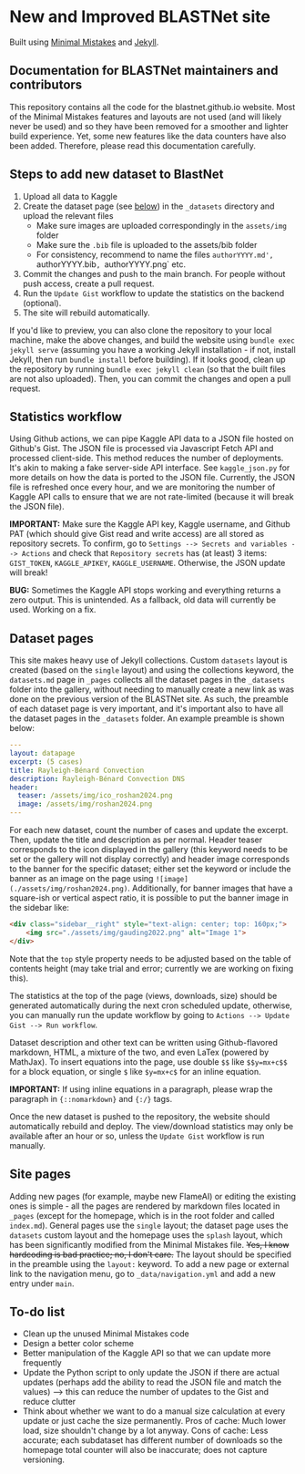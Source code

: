 # New and Improved BLASTNet site

Built using [Minimal Mistakes](https://github.com/mmistakes/minimal-mistakes) and [Jekyll](https://jekyllrb.com). 

## Documentation for BLASTNet maintainers and contributors

This repository contains all the code for the blastnet.github.io website. Most of the Minimal Mistakes features and layouts are not used (and will likely never be used) and so they have been removed for a smoother and lighter build experience. Yet, some new features like the data counters have also been added. Therefore, please read this documentation carefully.

## Steps to add new dataset to BlastNet

1. Upload all data to Kaggle
2. Create the dataset page (see [below](#dataset-pages)) in the `_datasets` directory and upload the relevant files
    - Make sure images are uploaded correspondingly in the `assets/img` folder
    - Make sure the `.bib` file is uploaded to the assets/bib folder
    - For consistency, recommend to name the files `authorYYYY.md', `authorYYYY.bib`, `authorYYYY.png` etc.
3. Commit the changes and push to the main branch. For people without push access, create a pull request.
4. Run the `Update Gist` workflow to update the statistics on the backend (optional).
5. The site will rebuild automatically.

If you'd like to preview, you can also clone the repository to your local machine, make the above changes, and build the website using `bundle exec jekyll serve` (assuming you have a working Jekyll installation - if not, install Jekyll, then run `bundle install` before building). If it looks good, clean up the repository by running `bundle exec jekyll clean` (so that the built files are not also uploaded). Then, you can commit the changes and open a pull request. 

## Statistics workflow

Using Github actions, we can pipe Kaggle API data to a JSON file hosted on Github's Gist. The JSON file is processed via Javascript Fetch API and processed client-side. This method reduces the number of deployments. It's akin to making a fake server-side API interface. See `kaggle_json.py` for more details on how the data is ported to the JSON file. Currently, the JSON file is refreshed once every hour, and we are monitoring the number of Kaggle API calls to ensure that we are not rate-limited (because it will break the JSON file).

**IMPORTANT:** Make sure the Kaggle API key, Kaggle username, and Github PAT (which should give Gist read and write access) are all stored as repository secrets. To confirm, go to `Settings --> Secrets and variables --> Actions` and check that `Repository secrets` has (at least) 3 items: `GIST_TOKEN`, `KAGGLE_APIKEY`, `KAGGLE_USERNAME`. Otherwise, the JSON update will break!

**BUG:** Sometimes the Kaggle API stops working and everything returns a zero output. This is unintended. As a fallback, old data will currently be used. Working on a fix.

## Dataset pages

This site makes heavy use of Jekyll collections. Custom `datasets` layout is created (based on the `single` layout) and using the collections keyword, the `datasets.md` page in `_pages` collects all the dataset pages in the `_datasets` folder into the gallery, without needing to manually create a new link as was done on the previous version of the BLASTNet site. As such, the preamble of each dataset page is very important, and it's important also to have all the dataset pages in the `_datasets` folder. An example preamble is shown below:

```yaml
---
layout: datapage
excerpt: (5 cases)
title: Rayleigh-Bénard Convection
description: Rayleigh-Bénard Convection DNS
header:
  teaser: /assets/img/ico_roshan2024.png
  image: /assets/img/roshan2024.png
---
```
For each new dataset, count the number of cases and update the excerpt. Then, update the title and description as per normal. Header teaser corresponds to the icon displayed in the gallery (this keyword needs to be set or the gallery will not display correctly) and header image corresponds to the banner for the specific dataset; either set the keyword or include the banner as an image on the page using `![image](./assets/img/roshan2024.png)`. Additionally, for banner images that have a square-ish or vertical aspect ratio, it is possible to put the banner image in the sidebar like:
```html
<div class="sidebar__right" style="text-align: center; top: 160px;">
    <img src="./assets/img/gauding2022.png" alt="Image 1">
</div>

```
Note that the `top` style property needs to be adjusted based on the table of contents height (may take trial and error; currently we are working on fixing this).

The statistics at the top of the page (views, downloads, size) should be generated automatically during the next cron scheduled update, otherwise, you can manually run the update workflow by going to `Actions --> Update Gist --> Run workflow`. 

Dataset description and other text can be written using Github-flavored markdown, HTML, a mixture of the two, and even LaTex (powered by MathJax). To insert equations into the page, use double `$$` like `$$y=mx+c$$` for a block equation, or single `$` like `$y=mx+c$` for an inline equation.

**IMPORTANT:** If using inline equations in a paragraph, please wrap the paragraph in `{::nomarkdown}` and `{:/}` tags.

Once the new dataset is pushed to the repository, the website should automatically rebuild and deploy. The view/download statistics may only be available after an hour or so, unless the `Update Gist` workflow is run manually.

## Site pages

Adding new pages (for example, maybe new FlameAI) or editing the existing ones is simple - all the pages are rendered by markdown files located in `_pages` (except for the homepage, which is in the root folder and called `index.md`). General pages use the `single` layout; the dataset page uses the `datasets` custom layout and the homepage uses the `splash` layout, which has been significantly modified from the Minimal Mistakes file. ~~Yes, I know hardcoding is bad practice; no, I don't care.~~ The layout should be specified in the preamble using the `layout:` keyword. To add a new page or external link to the navigation menu, go to `_data/navigation.yml` and add a new entry under `main`. 

## To-do list
- Clean up the unused Minimal Mistakes code
- Design a better color scheme
- Better manipulation of the Kaggle API so that we can update more frequently
- Update the Python script to only update the JSON if there are actual updates (perhaps add the ability to read the JSON file and match the values) --> this can reduce the number of updates to the Gist and reduce clutter
- Think about whether we want to do a manual size calculation at every update or just cache the size permanently. Pros of cache: Much lower load, size shouldn't change by a lot anyway. Cons of cache: Less accurate; each subdataset has different number of downloads so the homepage total counter will also be inaccurate; does not capture versioning.

